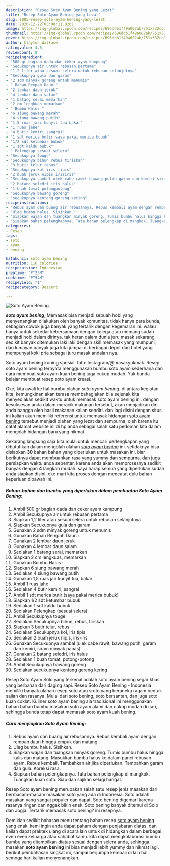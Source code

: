```yaml
---
description: "Resep Soto Ayam Bening yang Lezat"
title: "Resep Soto Ayam Bening yang Lezat"
slug: 1885-resep-soto-ayam-bening-yang-lezat
date: 2020-12-22T08:08:11.826Z
image: https://img-global.cpcdn.com/recipes/696ddb1f49a002ab/751x532cq70/soto-ayam-bening-foto-resep-utama.jpg
thumbnail: https://img-global.cpcdn.com/recipes/696ddb1f49a002ab/751x532cq70/soto-ayam-bening-foto-resep-utama.jpg
cover: https://img-global.cpcdn.com/recipes/696ddb1f49a002ab/751x532cq70/soto-ayam-bening-foto-resep-utama.jpg
author: Clayton Wallace
ratingvalue: 4.8
reviewcount: 8
recipeingredient:
- "500 gr bagian dada dan ceker ayam kampung"
- "Secukupnya air untuk rebusan pertama"
- "1,2 liter atau sesuai selera untuk rebusan selanjutnya"
- "Secukupnya gula dan garam"
- "2 sdm minyak goreng untuk menumis"
- " Bahan Rempah Daun "
- "2 lembar daun jeruk"
- "4 lembar daun salam"
- "1 batang serai memarkan"
- "2 cm lengkuas memarkan"
- " Bumbu Halus "
- "6 siung bawang merah"
- "4 siung bawang putih"
- "1,5 ruas jari kunyit tua bakar"
- "1 ruas jahe"
- "4 butir kemiri sangrai"
- "1 sdt merica butir saya pakai merica bubuk"
- "1/2 sdt ketumbar bubuk"
- "1 sdt kaldu bubuk"
- " Pelengkap sesuai selera"
- "Secukupnya touge"
- "Secukupnya bihun rebus tiriskan"
- "3 butir telur rebus"
- "Secukupnya kol iris tipis"
- "2 buah jeruk nipis irisiris"
- "Secukupnya sambal ulek cabe rawit bawang putih garam dan kemiri siram minyak panas"
- "2 batang seledri iris halus"
- "1 buah tomat potongpotong"
- "Secukupnya bawang goreng"
- "secukupnya kentang goreng kering"
recipeinstructions:
- "Rebus ayam dan buang air rebusannya. Rebus kembali ayam dengan rempah daun hingga empuk dan matang."
- "Uleg bumbu halus. Sisihkan."
- "Siapkan wajan dan tuangkan minyak goreng. Tumis bumbu halus hingga kalis dan matang. Masukkan bumbu halus ke dalam panci rebusan ayam. Rebus kembali. Tambahkan air jika diperlukan. Tambahkan garam dan gula. Koreksi rasa."
- "Siapkan bahan pelengkapnya. Tata bahan pelengkap di mangkok. Tuangkan kuah soto. Siap dan sajikan selagi hangat."
categories:
- Resep
tags:
- soto
- ayam
- bening

katakunci: soto ayam bening 
nutrition: 116 calories
recipecuisine: Indonesian
preptime: "PT23M"
cooktime: "PT54M"
recipeyield: "1"
recipecategory: Dessert

---
```



![Soto Ayam Bening](https://img-global.cpcdn.com/recipes/696ddb1f49a002ab/751x532cq70/soto-ayam-bening-foto-resep-utama.jpg)

<b><i>soto ayam bening</i></b>, Memasak bisa menjadi sebuah hobi yang menyenangkan dilakukan oleh banyak komunitas. tidak hanya para bunda, sebagian cowok juga banyak yang tertarik dengan kegemaran ini. walau hanya untuk sekedar kebersamaan dengan kolega atau memang sudah menjadi hobi dalam dirinya. tak heran dalam dunia juru masak sekarang sedikit banyak ditemukan laki laki dengan skill memasak yang mumpuni, dan lumayan banyak juga kita jumpai di berbagai depot dan hotel yang mempunyai koki pria sebagai juru masak andalan nya.

Soto ayam bening kuning spesial. foto: Instagram/@masakyukmak. Resep soto ayam bening ternyata menggunakan bumbu soto ayam sederhana dan cara membuat soto ayam kuah bening juga cukup mudah. Yuk bunda belajar membuat resep soto ayam kreasi.

Oke, kita awali ke hal bumbu olahan <i>soto ayam bening</i>. di antara kegiatan kita, kemungkinan akan terasa membahagiakan bila sejenak kita menyediakan sedikit waktu untuk memasak soto ayam bening ini. dengan kesuksesan anda dalam meracik makanan tersebut, akan menjadikan diri anda bangga oleh hasil makanan kalian sendiri. dan lagi disini dengan situs ini kalian akan memiliki referensi untuk memasak hidangan <u>soto ayam bening</u> tersebut menjadi olahan yang lezat dan sempurna, oleh karena itu catat alamat website ini di hp anda sebagai salah satu pedoman kita dalam mengolah hidangan baru yang nikmat.


Sekarang langsung saja kita mulai untuk mencari perlengkapan yang dibutuhkan dalam mengolah olahan <u><i>soto ayam bening</i></u> ini. setidaknya bisa disiapkan <b>30</b> bahan bahan yang diperlukan untuk masakan ini. biar berikutnya dapat membuahkan rasa yang yummy dan sempurna. dan juga persiapkan waktu anda sebentar, karena anda akan memprosesnya sedikit banyak dengan <b>4</b> langkah mudah. saya harap semua yang diperlukan sudah anda siapkan disini, oke mari kita proses dengan mencatat dulu bahan keperluan dibawah ini.

<!--inarticleads1-->

##### Bahan-bahan dan bumbu yang diperlukan dalam pembuatan Soto Ayam Bening:

1. Ambil 500 gr bagian dada dan ceker ayam kampung
1. Ambil Secukupnya air untuk rebusan pertama
1. Siapkan 1,2 liter atau sesuai selera untuk rebusan selanjutnya
1. Siapkan Secukupnya gula dan garam
1. Gunakan 2 sdm minyak goreng untuk menumis
1. Gunakan  Bahan Rempah Daun :
1. Gunakan 2 lembar daun jeruk
1. Gunakan 4 lembar daun salam
1. Sediakan 1 batang serai, memarkan
1. Siapkan 2 cm lengkuas, memarkan
1. Gunakan  Bumbu Halus :
1. Siapkan 6 siung bawang merah
1. Sediakan 4 siung bawang putih
1. Gunakan 1,5 ruas jari kunyit tua, bakar
1. Ambil 1 ruas jahe
1. Sediakan 4 butir kemiri, sangrai
1. Ambil 1 sdt merica butir (saya pakai merica bubuk)
1. Siapkan 1/2 sdt ketumbar bubuk
1. Sediakan 1 sdt kaldu bubuk
1. Sediakan  Pelengkap (sesuai selera):
1. Ambil Secukupnya touge
1. Sediakan Secukupnya bihun, rebus, tiriskan
1. Siapkan 3 butir telur, rebus
1. Sediakan Secukupnya kol, iris tipis
1. Sediakan 2 buah jeruk nipis, iris-iris
1. Gunakan Secukupnya sambal (ulek cabe rawit, bawang putih, garam dan kemiri, siram minyak panas)
1. Gunakan 2 batang seledri, iris halus
1. Sediakan 1 buah tomat, potong-potong
1. Ambil Secukupnya bawang goreng
1. Sediakan secukupnya kentang goreng kering


Resep Soto Ayam Solo yang terkenal adalah soto ayam bening segar khas yang berbahan dari daging sapi. Resep Soto Ayam Bening - Indonesia memiliki banyak olahan resep soto atau sroto yang beraneka ragam bentuk sajian dan rasanya. Mulai dari soto bening, soto bersantan, dan juga soto kuah coklat. Kuliner soto ayam bening ala tradisional ini menggunakan bahan bahan bumbu masakan soto ayam alami dan cukup mudah di cari, sehingga bunda tetap dapat memasak soto ayam kuah bening. 

<!--inarticleads2-->

##### Cara menyiapkan Soto Ayam Bening:

1. Rebus ayam dan buang air rebusannya. Rebus kembali ayam dengan rempah daun hingga empuk dan matang.
1. Uleg bumbu halus. Sisihkan.
1. Siapkan wajan dan tuangkan minyak goreng. Tumis bumbu halus hingga kalis dan matang. Masukkan bumbu halus ke dalam panci rebusan ayam. Rebus kembali. Tambahkan air jika diperlukan. Tambahkan garam dan gula. Koreksi rasa.
1. Siapkan bahan pelengkapnya. Tata bahan pelengkap di mangkok. Tuangkan kuah soto. Siap dan sajikan selagi hangat.


Resep Soto ayam bening merupakan salah satu resep jenis masakan dari bermacam-macam masakan soto yang ada di Indonesia. Soto adalah masakan yang sangat populer dan dapat. Soto bening digemari karena rasanya ringan dan nggak bikin enek. Soto bening banyak ditemui di Solo dan Jogja. Tertarik memasak soto bening? ini resepnya. 

Demikian sedikit bahasan menu tentang bahan resep <u>soto ayam bening</u> yang enak. kami ingin anda dapat paham dengan penjabaran diatas, dan kalian dapat praktek ulang di acara lain untuk di hidangkan dalam berbagai even even keluarga atau sahabat kamu. kita dapat mengkolaborasi bumbu bumbu yang ditampilkan diatas sesuai dengan selera anda, sehingga masakan <b>soto ayam bening</b> ini bisa menjadi lebih yummy dan nikmat lagi. berikut pembahasan singkat ini, sampai berjumpa kembali di lain hal. semoga hari kalian menyenangkan.

